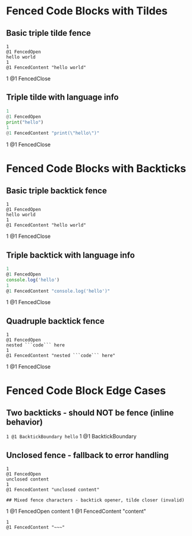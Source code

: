 # Fenced Code Blocks with Tildes

## Basic triple tilde fence

~~~
1
@1 FencedOpen
hello world
1
@1 FencedContent "hello world"
~~~
1
@1 FencedClose

## Triple tilde with language info

~~~python
1
@1 FencedOpen
print("hello")
1
@1 FencedContent "print(\"hello\")"
~~~
1
@1 FencedClose

# Fenced Code Blocks with Backticks

## Basic triple backtick fence

```
1
@1 FencedOpen
hello world
1
@1 FencedContent "hello world"
```
1
@1 FencedClose

## Triple backtick with language info

```js
1
@1 FencedOpen
console.log('hello')
1
@1 FencedContent "console.log('hello')"
```
1
@1 FencedClose

## Quadruple backtick fence

````
1
@1 FencedOpen
nested ```code``` here
1
@1 FencedContent "nested ```code``` here"
````
1
@1 FencedClose



# Fenced Code Block Edge Cases

## Two backticks - should NOT be fence (inline behavior)

``
1
@1 BacktickBoundary
hello
``
1
@1 BacktickBoundary

## Unclosed fence - fallback to error handling

```
1
@1 FencedOpen
unclosed content
1
@1 FencedContent "unclosed content"

## Mixed fence characters - backtick opener, tilde closer (invalid)

```
1
@1 FencedOpen
content
1
@1 FencedContent "content"
~~~
1
@1 FencedContent "~~~"